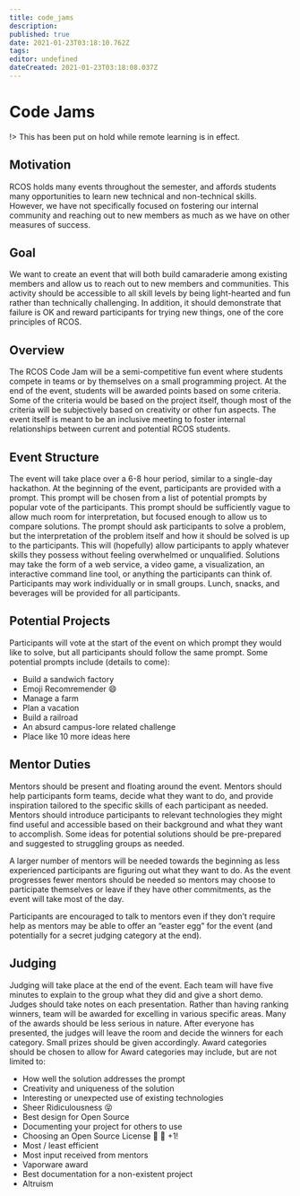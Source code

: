 ```yaml
---
title: code_jams
description: 
published: true
date: 2021-01-23T03:18:10.762Z
tags: 
editor: undefined
dateCreated: 2021-01-23T03:18:08.037Z
---
```


# Code Jams

!> This has been put on hold while remote learning is in effect.

## Motivation

RCOS holds many events throughout the semester, and affords students many opportunities to learn new technical and non-technical skills. However, we have not specifically focused on fostering our internal community and reaching out to new members as much as we have on other measures of success.

## Goal

We want to create an event that will both build camaraderie among existing members and allow us to reach out to new members and communities. This activity should be accessible to all skill levels by being light-hearted and fun rather than technically challenging. In addition, it should demonstrate that failure is OK and reward participants for trying new things, one of the core principles of RCOS.

## Overview

The RCOS Code Jam will be a semi-competitive fun event where students compete in teams or by themselves on a small programming project. At the end of the event, students will be awarded points based on some criteria. Some of the criteria would be based on the project itself, though most of the criteria will be subjectively based on creativity or other fun aspects. The event itself is meant to be an inclusive meeting to foster internal relationships between current and potential RCOS students.

## Event Structure

The event will take place over a 6-8 hour period, similar to a single-day hackathon. At the beginning of the event, participants are provided with a prompt. This prompt will be chosen from a list of potential prompts by popular vote of the participants. This prompt should be sufficiently vague to allow much room for interpretation, but focused enough to allow us to compare solutions. The prompt should ask participants to solve a problem, but the interpretation of the problem itself and how it should be solved is up to the participants. This will (hopefully) allow participants to apply whatever skills they possess without feeling overwhelmed or unqualified. Solutions may take the form of a web service, a video game, a visualization, an interactive command line tool, or anything the participants can think of. Participants may work individually or in small groups. Lunch, snacks, and beverages will be provided for all participants.

## Potential Projects

Participants will vote at the start of the event on which prompt they would like to solve, but all participants should follow the same prompt. Some potential prompts include (details to come):

- Build a sandwich factory
- Emoji Recomremender 😄
- Manage a farm
- Plan a vacation
- Build a railroad
- An absurd campus-lore related challenge
- Place like 10 more ideas here

## Mentor Duties

Mentors should be present and floating around the event. Mentors should help participants form teams, decide what they want to do, and provide inspiration tailored to the specific skills of each participant as needed. Mentors should introduce participants to relevant technologies they might find useful and accessible based on their background and what they want to accomplish. Some ideas for potential solutions should be pre-prepared and suggested to struggling groups as needed.

A larger number of mentors will be needed towards the beginning as less experienced participants are figuring out what they want to do. As the event progresses fewer mentors should be needed so mentors may choose to participate themselves or leave if they have other commitments, as the event will take most of the day.

Participants are encouraged to talk to mentors even if they don’t require help as mentors may be able to offer an “easter egg” for the event (and potentially for a secret judging category at the end).

## Judging

Judging will take place at the end of the event. Each team will have five minutes to explain to the group what they did and give a short demo. Judges should take notes on each presentation. Rather than having ranking winners, team will be awarded for excelling in various specific areas. Many of the awards should be less serious in nature. After everyone has presented, the judges will leave the room and decide the winners for each category. Small prizes should be given accordingly.
Award categories should be chosen to allow for
Award categories may include, but are not limited to:


- How well the solution addresses the prompt
- Creativity and uniqueness of the solution
- Interesting or unexpected use of existing technologies
- Sheer Ridiculousness 😝
- Best design for Open Source
- Documenting your project for others to use
- Choosing an Open Source License 🤗 🙌 +1!
- Most / least efficient
- Most input received from mentors
- Vaporware award
- Best documentation for a non-existent project
- Altruism
